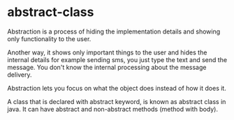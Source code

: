 # abstract-class
Abstraction is a process of hiding the implementation details and showing only functionality to the user.

Another way, it shows only important things to the user and hides the internal details for example sending sms, you just type the text and send the message. You don't know the internal processing about the message delivery.

Abstraction lets you focus on what the object does instead of how it does it.

A class that is declared with abstract keyword, is known as abstract class in java. It can have abstract and non-abstract methods (method with body).
